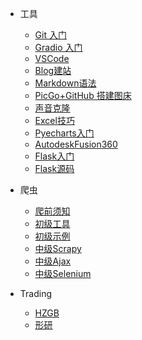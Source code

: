 * 工具

  * [Git 入门](Warehouse/Git.md)
  * [Gradio 入门](Warehouse/Gradio.md)
  * [VSCode](Warehouse/VSCode.md)
  * [Blog建站](Warehouse/Blog.md)
  * [Markdown语法](Warehouse/Markdown.md)
  * [PicGo+GitHub 搭建图床](Warehouse/PicGo_GitHub.md)
  * [声音克隆](Warehouse/Clone_Audio)
  * [Excel技巧](Warehouse/Excel_Skills.md)
  * [Pyecharts入门](Warehouse/1_Pyecharts.md)
  * [AutodeskFusion360](Warehouse/AutodeskFusion360.md)
  * [Flask入门](Warehouse/Flask_1_Tutorial.md)
  * [Flask源码](Warehouse/Flask_2_Todolist.md)
* 爬虫
  * [爬前须知](Warehouse/2_WebCrawlerTutorial.md)
  * [初级工具](Warehouse/2_WebCrawlerBasicTool.md)
  * [初级示例](Warehouse/2_WebCrawlerBasicCase.md)
  * [中级Scrapy](Warehouse/2_WebCrawlerScrapy.md)
  * [中级Ajax](Warehouse/2_WebCrawlerAjax.md)
  * [中级Selenium](Warehouse/2_WebCrawlerSelenium.md)
* Trading
  * [HZGB](Warehouse/HuZi)
  * [形研](Warehouse/XingYanShe)

